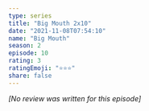 ```yaml
---
type: series
title: "Big Mouth 2x10"
date: "2021-11-08T07:54:10"
name: "Big Mouth"
season: 2
episode: 10
rating: 3
ratingEmoji: "⭐️⭐️⭐️"
share: false
---
```


*[No review was written for this episode]*
